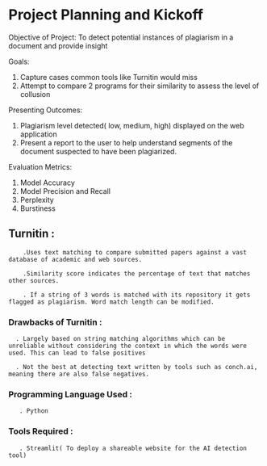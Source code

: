 # Project Planning and Kickoff

Objective of Project: To detect potential instances of plagiarism in a document and provide insight

Goals: 
   1. Capture cases common tools like Turnitin would miss
   2. Attempt to compare 2 programs for their similarity to assess the level of collusion

Presenting Outcomes: 
  1. Plagiarism level detected( low, medium, high) displayed on the web application
  2. Present a report to the user to help understand segments of the document suspected to have been plagiarized.

Evaluation Metrics: 
  1. Model Accuracy
  2. Model Precision and Recall
  3. Perplexity
  4. Burstiness


## Turnitin : 

        .Uses text matching to compare submitted papers against a vast database of academic and web sources. 

        .Similarity score indicates the percentage of text that matches other sources.

        . If a string of 3 words is matched with its repository it gets flagged as plagiarism. Word match length can be modified.


### Drawbacks of Turnitin : 
     
      . Largely based on string matching algorithms which can be unreliable without considering the context in which the words were used. This can lead to false positives

      . Not the best at detecting text written by tools such as conch.ai, meaning there are also false negatives.

### Programming Language Used : 
       . Python

### Tools Required : 
       . Streamlit( To deploy a shareable website for the AI detection tool)
